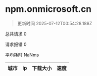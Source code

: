 
  # npm.onmicrosoft.cn

  > 更新时间 2025-07-12T00:54:28.189Z
  
  总共请求 0

  请求报错 0

  平均耗时 NaNms

|城市|ip|下载大小|速度|
|-----|----------|---|---|

  